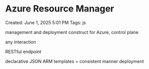 # Azure Resource Manager

Created: June 1, 2025 5:01 PM
Tags: js

management and deployment construct for Azure, control plane

any interaction

RESTful endpoint

declarative JSON ARM templates = consistent manner deployment